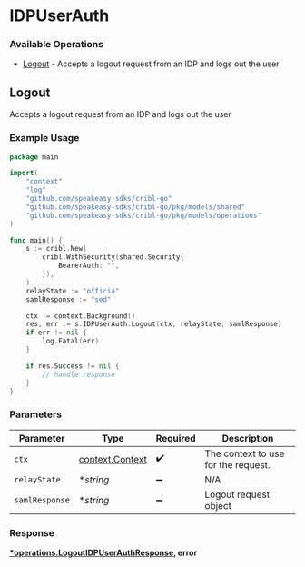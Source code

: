 # IDPUserAuth

### Available Operations

* [Logout](#logout) - Accepts a logout request from an IDP and logs out the user

## Logout

Accepts a logout request from an IDP and logs out the user

### Example Usage

```go
package main

import(
	"context"
	"log"
	"github.com/speakeasy-sdks/cribl-go"
	"github.com/speakeasy-sdks/cribl-go/pkg/models/shared"
	"github.com/speakeasy-sdks/cribl-go/pkg/models/operations"
)

func main() {
    s := cribl.New(
        cribl.WithSecurity(shared.Security{
            BearerAuth: "",
        }),
    )
    relayState := "officia"
    samlResponse := "sed"

    ctx := context.Background()
    res, err := s.IDPUserAuth.Logout(ctx, relayState, samlResponse)
    if err != nil {
        log.Fatal(err)
    }

    if res.Success != nil {
        // handle response
    }
}
```

### Parameters

| Parameter                                             | Type                                                  | Required                                              | Description                                           |
| ----------------------------------------------------- | ----------------------------------------------------- | ----------------------------------------------------- | ----------------------------------------------------- |
| `ctx`                                                 | [context.Context](https://pkg.go.dev/context#Context) | :heavy_check_mark:                                    | The context to use for the request.                   |
| `relayState`                                          | **string*                                             | :heavy_minus_sign:                                    | N/A                                                   |
| `samlResponse`                                        | **string*                                             | :heavy_minus_sign:                                    | Logout request object                                 |


### Response

**[*operations.LogoutIDPUserAuthResponse](../../models/operations/logoutidpuserauthresponse.md), error**

